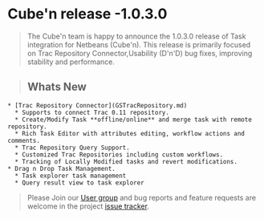 # Cube'n release -1.0.3.0 #
> The Cube'n team is happy to announce the 1.0.3.0 release of Task integration for Netbeans (Cube'n). This release is primarily focused on Trac Repository Connector,Usability (D'n'D) bug fixes, improving stability and performance.

> ## Whats New ##
    * [Trac Repository Connector](GSTracRepository.md)
      * Supports to connect Trac 0.11 repository.
      * Create/Modify Task **offline/online** and merge task with remote repository.
      * Rich Task Editor with attributes editing, workflow actions and comments.
      * Trac Repository Query Support.
      * Customized Trac Repositories including custom workflows.
      * Tracking of Locally Modified tasks and revert modifications.
    * Drag n Drop Task Management.
      * Task explorer task management
      * Query result view to task explorer

> Please Join our [User group](http://groups.google.com/group/cubeon-user) and bug reports and feature requests are welcome in the project [issue tracker](http://code.google.com/p/cubeon/issues/list).